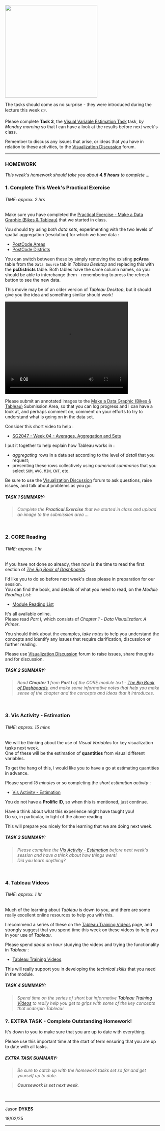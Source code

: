 <link rel="stylesheet" href="https://jsndyks.github.io/sg2047/css/sg2047.css">

<div class="imgR">
<img width=300 src="https://jsndyks.github.io/sg2047/img/sg2047.202223.week04.homework.slide.900.png"/>
</div>

<!---
A list of **Homework tasks** that you must complete to consolidate this week's work and in preparation for the **Week 05** class when the first **coursework assignment** is set ...
--->

<!---
  ## Homework

  / Practical
  / Core Reading
  / Estimation Task
  / Tableau Videos

  --->

The tasks should come as no surprise - they were introduced during the lecture this week 👉.

Please complete **Task 3**, the [Visual Variable Estimation Task](https://cityunilondon.eu.qualtrics.com/jfe/form/SV_6rodpArp96UmlZb) task, _by Monday morning_ so that I can have a look at the results before next week's class.

Remember to discuss any issues that arise, or ideas that you have in relation to these activities, to the [Visualization Discussion](https://moodle4.city.ac.uk/mod/forum/view.php?id=824647) forum.

---

### HOMEWORK

_This week's homework should take you about **4.5 hours** to complete ..._

### 1. **Complete This Week's Practical Exercise**

###### TIME: approx. 2 hrs

Make sure you have completed the [Practical Exercise - Make a Data Graphic (Bikes & Tableau)](hhttps://moodle4.city.ac.uk/mod/resource/view.php?id=824684) that we started in class.

You should try using _both data sets_, experimenting with the two levels of spatial aggregation (resolution) for which we have data :

- [PostCode Areas](https://moodle4.city.ac.uk/mod/resource/view.php?id=824685)
- [PostCode Districts](https://moodle4.city.ac.uk/mod/resource/view.php?id=824686)

You can switch between these by simply removing the existing **pcArea** table from the <code>Data Source</code> tab in _Tableau Desktop_ and replacing this with the **pcDistricts** table. Both tables have the same column names, so you should be able to interchange them - remembering to  press the refresh button to see the new data.

This movie may be of an older version of _Tableau Desktop_, but it should give you the idea and something similar should work!

<!--- Tableau Movie  --->
<div class="tableauMovie">
<video width="400" height="300" controls>
  <source src="https://jsndyks.github.io/sg2047/mov/tableau.loadNewData.mov" type="video/mp4"/>
</video>
</div>

Please submit an annotated images to the [Make a Data Graphic (Bikes & Tableau)](https://moodle4.city.ac.uk/mod/assign/view.php?id=824687) Submission Area, so that you can log progress and I can have a look at, and perhaps comment on, comment on your efforts to try to understand what is going on in the data set.

Consider this short video to help :

- [SG2047 - Week 04 - Averages, Aggregation and Sets](https://moodle4.city.ac.uk/mod/kalvidres/view.php?id=887513)

I put it together to help explain how Tableau works in :

- _aggregating_ rows in a data set according to the level of _detail_ that you request;
- presenting these rows collectively using _numerical summaries_ that you select <code>SUM</code>, <code>AVG</code>, <code>MIN</code>, <code>CNT</code>, etc.

Be sure to use the [Visualization Discussion](https://moodle4.city.ac.uk/mod/forum/view.php?id=824647) forum to ask questions, raise issues, and talk about problems as you go.

##### TASK 1 SUMMARY:

> _Complete the **Practical Exercise** that we started in class and upload an image to the submission area ..._

&nbsp;

### 2. **CORE Reading**

###### TIME: approx. 1 hr

If you have not done so already, then now is the time to read the first section of [_The Big Book of Dashboards_](https://rl.talis.com/3/city/items/535E9DE8-194F-A3E2-7490-341696F2265B.html).

I'd like you to do so before next week's class please in preparation for our session.<br/>
You can find the book, and details of what you need to read, on the _Module Reading List_:

- [Module Reading List](https://rl.talis.com/3/city/lists/4D152441-27AB-C0A5-5DAD-E23F65978349.html?lang=en)

It's all available online.<br/>
Please read _Part I_, which consists of _Chapter 1_ - _Data Visualization: A Primer_.

You should think about the examples, _take notes_ to help you understand the concepts and identify any issues that require clarification, discussion or further reading.

Please use [Visualization Discussion](https://moodle4.city.ac.uk/mod/forum/view.php?id=824647) forum to raise issues, share thoughts and for discussion.

##### TASK 2 SUMMARY:

> _Read **Chapter 1** from **Part I** of the CORE module text - [*The Big Book of Dashboards*](https://rl.talis.com/3/city/items/535E9DE8-194F-A3E2-7490-341696F2265B.html), and make some informative notes that help you make sense of the chapter and the concepts and ideas that it introduces._

&nbsp;

### 3. **Vis Activity - Estimation**

###### TIME: approx. 15 mins

We will be thinking about the use of _Visual Variables_ for key visualization tasks next week.<br/>
One of these will be the estimation of **quantities** from visual different variables.

To get the hang of this, I would like you to have a go at estimating quantities in advance.

Please spend _15 minutes_ or so completing the _short estimation activity_ :

- [Vis Activity - Estimation](https://cityunilondon.eu.qualtrics.com/jfe/form/SV_6rodpArp96UmlZb)

You do not have a **Prolific ID**, so when this is mentioned, just continue.

Have a think about what this experience might have taught you!<br/>
Do so, in particular, in light of the above reading.

This will prepare you nicely for the learning that we are doing next week.

##### TASK 3 SUMMARY:

> _Please complete the [Vis Activity - Estimation](https://cityunilondon.eu.qualtrics.com/jfe/form/SV_6rodpArp96UmlZb) before next week's session and have a think about how things went!_ <br/> _Did you learn anything?_

&nbsp;

### 4. **Tableau Videos**

###### TIME: approx. 1 hr

Much of the learning about _Tableau_ is down to you, and there are some really excellent online resources to help you with this.

I recommend a series of these on the [Tableau Training Videos](https://moodle4.city.ac.uk/mod/page/view.php?id=824654) page, and strongly suggest that you spend time this week on these videos to help you in your use of _Tableau_.

Please spend _about an hour_ studying the videos and trying the functionality in _Tableau_ :

- [Tableau Training Videos](https://moodle4.city.ac.uk/mod/page/view.php?id=824654)

This will really support you in developing the _technical skills_ that you need in the module.

##### TASK 4 SUMMARY:

> _Spend time on the series of short but informative [Tableau Training Videos](https://moodle4.city.ac.uk/mod/page/view.php?id=824654) to really help you get to grips with some of the key concepts that underpin Tableau!_

### ?. EXTRA TASK - **Complete Outstanding Homework!**

It's down to you to make sure that you are up to date with everything.

Please use this important time at the start of term ensuring that you are up to date with all tasks.

##### EXTRA TASK SUMMARY:

> _Be sure to catch up with the homework tasks set so far and get yourself up to date._

> _**Coursework is set next week**._

&nbsp;
&nbsp;

---

Jason **DYKES**<br/>

18/02/25

---
